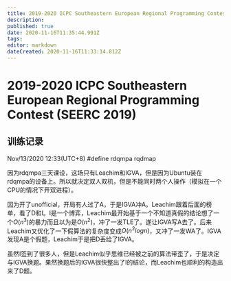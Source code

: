 ```yaml
---
title: 2019-2020 ICPC Southeastern European Regional Programming Contest (SEERC 2019)
description: 
published: true
date: 2020-11-16T11:35:44.991Z
tags: 
editor: markdown
dateCreated: 2020-11-16T11:33:14.812Z
---
```


# 2019-2020 ICPC Southeastern European Regional Programming Contest (SEERC 2019)
## 训练记录

Nov/13/2020 12:33(UTC+8)
\#define rdqmpa rqdmap

因为rdqmpa三天课设，这场只有Leachim和IGVA，但是因为Ubuntu装在rdqmpa的设备上。所以就决定双人双机，但是不能同时两个人操作（模拟在一个CPU的情况下开双进程）。

因为开了unofficial，开局有人过了A，于是IGVA冲A。Leachim跟着后面的榜单，看了D和I。I是一个博弈，Leachim最开始基于一个不知道真假的结论想了一个$O(n^3)$的暴力而且以为是$O(n^2)$，冲了一发TLE了。遂让IGVA写A去了。后来Leachim又优化了一下假算法的复杂度变成$O(n^2logn)$，又冲了一发WA了。IGVA发现A是个假题，Leachim于是把D丢给了IGVA。

虽然I签到了很多人，但是Leachim似乎思维已经被之前的算法带歪了，于是决定与IGVA换题。果然换题后的IGVA很快整出了I的结论，而Leachim也顺利的构造出来了D题。

